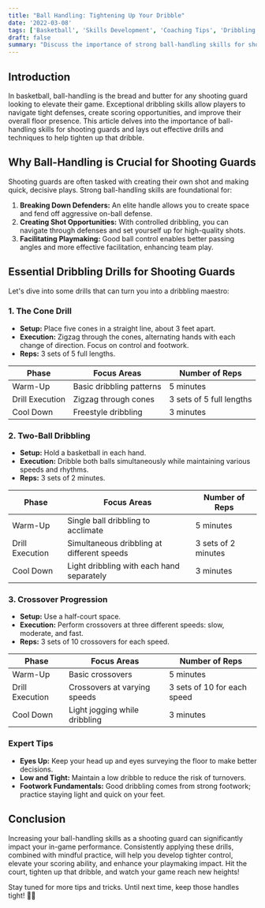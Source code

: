 ```yaml
---
title: "Ball Handling: Tightening Up Your Dribble"
date: '2022-03-08'
tags: ['Basketball', 'Skills Development', 'Coaching Tips', 'Dribbling Drills', 'Shooting Guards']
draft: false
summary: "Discuss the importance of strong ball-handling skills for shooting guards, including drills and techniques to improve control."
---
```


## Introduction

In basketball, ball-handling is the bread and butter for any shooting guard looking to elevate their game. Exceptional dribbling skills allow players to navigate tight defenses, create scoring opportunities, and improve their overall floor presence. This article delves into the importance of ball-handling skills for shooting guards and lays out effective drills and techniques to help tighten up that dribble.

## Why Ball-Handling is Crucial for Shooting Guards

Shooting guards are often tasked with creating their own shot and making quick, decisive plays. Strong ball-handling skills are foundational for:

1. **Breaking Down Defenders:** An elite handle allows you to create space and fend off aggressive on-ball defense.
2. **Creating Shot Opportunities:** With controlled dribbling, you can navigate through defenses and set yourself up for high-quality shots.
3. **Facilitating Playmaking:** Good ball control enables better passing angles and more effective facilitation, enhancing team play.

## Essential Dribbling Drills for Shooting Guards

Let's dive into some drills that can turn you into a dribbling maestro:

### 1. The Cone Drill

- **Setup:** Place five cones in a straight line, about 3 feet apart.
- **Execution:** Zigzag through the cones, alternating hands with each change of direction. Focus on control and footwork.
- **Reps:** 3 sets of 5 full lengths.

| Phase            | Focus Areas             | Number of Reps            |
|------------------|-------------------------|---------------------------|
| Warm-Up          | Basic dribbling patterns| 5 minutes                 |
| Drill Execution  | Zigzag through cones    | 3 sets of 5 full lengths  |
| Cool Down        | Freestyle dribbling     | 3 minutes                 |

### 2. Two-Ball Dribbling

- **Setup:** Hold a basketball in each hand.
- **Execution:** Dribble both balls simultaneously while maintaining various speeds and rhythms.
- **Reps:** 3 sets of 2 minutes.

| Phase            | Focus Areas                                      | Number of Reps            |
|------------------|--------------------------------------------------|---------------------------|
| Warm-Up          | Single ball dribbling to acclimate               | 5 minutes                 |
| Drill Execution  | Simultaneous dribbling at different speeds       | 3 sets of 2 minutes       |
| Cool Down        | Light dribbling with each hand separately        | 3 minutes                 |

### 3. Crossover Progression

- **Setup:** Use a half-court space.
- **Execution:** Perform crossovers at three different speeds: slow, moderate, and fast.
- **Reps:** 3 sets of 10 crossovers for each speed.

| Phase            | Focus Areas                                    | Number of Reps            |
|------------------|------------------------------------------------|---------------------------|
| Warm-Up          | Basic crossovers                               | 5 minutes                 |
| Drill Execution  | Crossovers at varying speeds                   | 3 sets of 10 for each speed|
| Cool Down        | Light jogging while dribbling                  | 3 minutes                 |

### Expert Tips

- **Eyes Up:** Keep your head up and eyes surveying the floor to make better decisions.
- **Low and Tight:** Maintain a low dribble to reduce the risk of turnovers.
- **Footwork Fundamentals:** Good dribbling comes from strong footwork; practice staying light and quick on your feet.

## Conclusion

Increasing your ball-handling skills as a shooting guard can significantly impact your in-game performance. Consistently applying these drills, combined with mindful practice, will help you develop tighter control, elevate your scoring ability, and enhance your playmaking impact. Hit the court, tighten up that dribble, and watch your game reach new heights!

Stay tuned for more tips and tricks. Until next time, keep those handles tight! 💪🏀